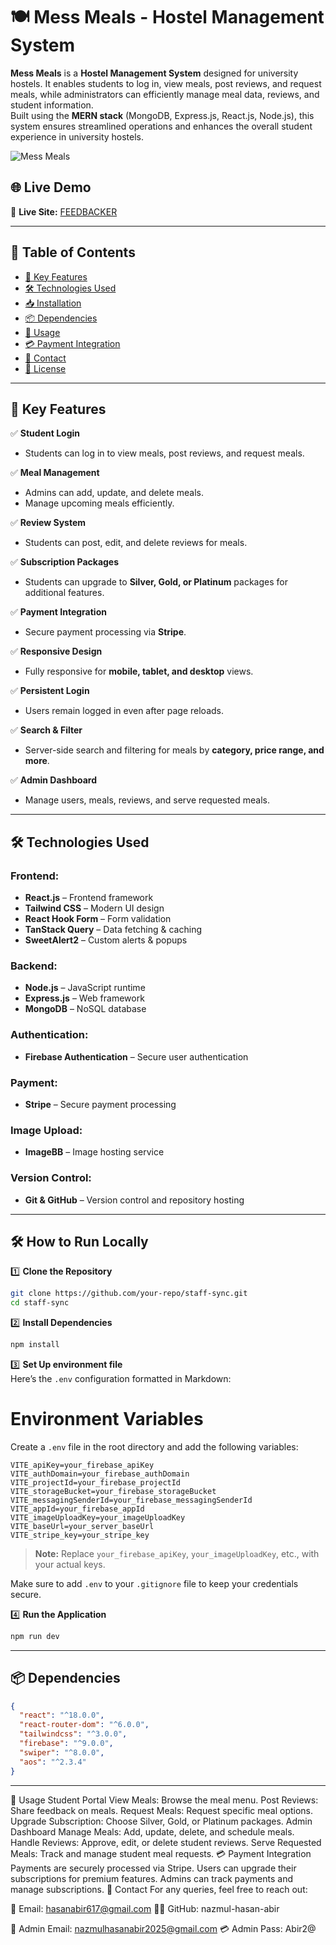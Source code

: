 

# 🍽️ Mess Meals - Hostel Management System

**Mess Meals** is a **Hostel Management System** designed for university hostels. It enables students to log in, view meals, post reviews, and request meals, while administrators can efficiently manage meal data, reviews, and student information.  
Built using the **MERN stack** (MongoDB, Express.js, React.js, Node.js), this system ensures streamlined operations and enhances the overall student experience in university hostels.

![Mess Meals](https://i.ibb.co.com/5g6KBJFh/image.png)  

## 🌐 Live Demo  
🔗 **Live Site:** [FEEDBACKER](https://hostel-meal-management-ec2af.web.app/)

---

## 📌 Table of Contents

- [🚀 Key Features](#-key-features)
- [🛠 Technologies Used](#-technologies-used)
- [📥 Installation](#-installation)
- [📦 Dependencies](#-dependencies)
- [📖 Usage](#-usage)
- [💳 Payment Integration](#-payment-integration)
- [🤝 Contact](#-contact)
- [📜 License](#-license)

---

## 🚀 Key Features

✅ **Student Login**  
   - Students can log in to view meals, post reviews, and request meals.  

✅ **Meal Management**  
   - Admins can add, update, and delete meals.  
   - Manage upcoming meals efficiently.  

✅ **Review System**  
   - Students can post, edit, and delete reviews for meals.  

✅ **Subscription Packages**  
   - Students can upgrade to **Silver, Gold, or Platinum** packages for additional features.  

✅ **Payment Integration**  
   - Secure payment processing via **Stripe**.  

✅ **Responsive Design**  
   - Fully responsive for **mobile, tablet, and desktop** views.  

✅ **Persistent Login**  
   - Users remain logged in even after page reloads.  

✅ **Search & Filter**  
   - Server-side search and filtering for meals by **category, price range, and more**.  

✅ **Admin Dashboard**  
   - Manage users, meals, reviews, and serve requested meals.  

---

## 🛠 Technologies Used

### **Frontend:**  
- **React.js** – Frontend framework  
- **Tailwind CSS** – Modern UI design  
- **React Hook Form** – Form validation  
- **TanStack Query** – Data fetching & caching  
- **SweetAlert2** – Custom alerts & popups  

### **Backend:**  
- **Node.js** – JavaScript runtime  
- **Express.js** – Web framework  
- **MongoDB** – NoSQL database  

### **Authentication:**  
- **Firebase Authentication** – Secure user authentication  

### **Payment:**  
- **Stripe** – Secure payment processing  

### **Image Upload:**  
- **ImageBB** – Image hosting service  

### **Version Control:**  
- **Git & GitHub** – Version control and repository hosting  

---

## 🛠️ How to Run Locally  

1️⃣ **Clone the Repository**  
```sh
git clone https://github.com/your-repo/staff-sync.git
cd staff-sync
```

2️⃣ **Install Dependencies**  
```sh
npm install
```

3️⃣ **Set Up environment file**  
Here’s the `.env` configuration formatted in Markdown:

# Environment Variables

Create a `.env` file in the root directory and add the following variables:

```env
VITE_apiKey=your_firebase_apiKey
VITE_authDomain=your_firebase_authDomain
VITE_projectId=your_firebase_projectId
VITE_storageBucket=your_firebase_storageBucket
VITE_messagingSenderId=your_firebase_messagingSenderId
VITE_appId=your_firebase_appId
VITE_imageUploadKey=your_imageUploadKey
VITE_baseUrl=your_server_baseUrl
VITE_stripe_key=your_stripe_key
```
> **Note:** Replace `your_firebase_apiKey`, `your_imageUploadKey`, etc., with your actual keys.

Make sure to add `.env` to your `.gitignore` file to keep your credentials secure.

4️⃣ **Run the Application**  
```sh
npm run dev
```

---
## 📦 Dependencies

```json
{
  "react": "^18.0.0",
  "react-router-dom": "^6.0.0",
  "tailwindcss": "^3.0.0",
  "firebase": "^9.0.0",
  "swiper": "^8.0.0",
  "aos": "^2.3.4"
}
```

---
📖 Usage
Student Portal
View Meals: Browse the meal menu.
Post Reviews: Share feedback on meals.
Request Meals: Request specific meal options.
Upgrade Subscription: Choose Silver, Gold, or Platinum packages.
Admin Dashboard
Manage Meals: Add, update, delete, and schedule meals.
Handle Reviews: Approve, edit, or delete student reviews.
Serve Requested Meals: Track and manage student meal requests.
💳 Payment Integration
Payments are securely processed via Stripe.
Users can upgrade their subscriptions for premium features.
Admins can track payments and manage subscriptions.
🤝 Contact
For any queries, feel free to reach out:

📧 Email: hasanabir617@gmail.com
👨‍💻 GitHub: nazmul-hasan-abir

📧 Admin Email: nazmulhasanabir2025@gmail.com
💳 Admin Pass: Abir2@

